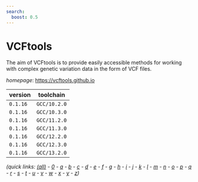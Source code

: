 ```yaml
---
search:
  boost: 0.5
---
```

# VCFtools

The aim of VCFtools is to provide  easily accessible methods for working with complex  genetic variation data in the form of VCF files.

*homepage*: <https://vcftools.github.io>

version | toolchain
--------|----------
``0.1.16`` | ``GCC/10.2.0``
``0.1.16`` | ``GCC/10.3.0``
``0.1.16`` | ``GCC/11.2.0``
``0.1.16`` | ``GCC/11.3.0``
``0.1.16`` | ``GCC/12.2.0``
``0.1.16`` | ``GCC/12.3.0``
``0.1.16`` | ``GCC/13.2.0``


*(quick links: [(all)](../index.md) - [0](../0/index.md) - [a](../a/index.md) - [b](../b/index.md) - [c](../c/index.md) - [d](../d/index.md) - [e](../e/index.md) - [f](../f/index.md) - [g](../g/index.md) - [h](../h/index.md) - [i](../i/index.md) - [j](../j/index.md) - [k](../k/index.md) - [l](../l/index.md) - [m](../m/index.md) - [n](../n/index.md) - [o](../o/index.md) - [p](../p/index.md) - [q](../q/index.md) - [r](../r/index.md) - [s](../s/index.md) - [t](../t/index.md) - [u](../u/index.md) - [v](../v/index.md) - [w](../w/index.md) - [x](../x/index.md) - [y](../y/index.md) - [z](../z/index.md))*

